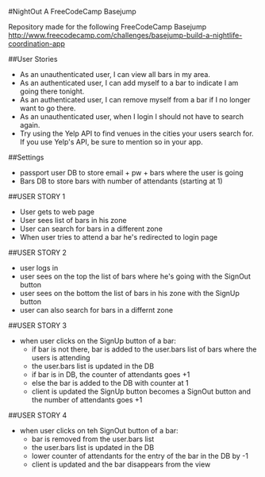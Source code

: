 #NightOut
A FreeCodeCamp Basejump

Repository made for the following FreeCodeCamp Basejump http://www.freecodecamp.com/challenges/basejump-build-a-nightlife-coordination-app

##User Stories
- As an unauthenticated user, I can view all bars in my area.
- As an authenticated user, I can add myself to a bar to indicate I am going there tonight.
- As an authenticated user, I can remove myself from a bar if I no longer want to go there.
- As an unauthenticated user, when I login I should not have to search again.
- Try using the Yelp API to find venues in the cities your users search for. If you use Yelp's API, be sure to mention so in your app.


##Settings
- passport user DB to store email + pw + bars where the user is going
- Bars DB to store bars with number of attendants (starting at 1)

##USER STORY 1
- User gets to web page
- User sees list of bars in his zone
- User can search for bars in a different zone
- When user tries to attend a bar he's redirected to login page

##USER STORY 2
- user logs in
- user sees on the top the list of bars where he's going with the SignOut button
- user sees on the bottom the list of bars in his zone with the SignUp button
- user can also search for bars in a differnt zone

##USER STORY 3
- when user clicks on the SignUp button of a bar:
  - if bar is not there, bar is added to the user.bars list of bars where the users is attending
  - the user.bars list is updated in the DB
  - if bar is in DB, the counter of attendants goes +1
  - else the bar is added to the DB with counter at 1
  - client is updated the SignUp button becomes a SignOut button and the number of attendants goes +1

##USER STORY 4
- when user clicks on teh SignOut button of a bar:
  - bar is removed from the user.bars list
  - the user.bars list is updated in the DB
  - lower counter of attendants for the entry of the bar in the DB by -1
  - client is updated and the bar disappears from the view
